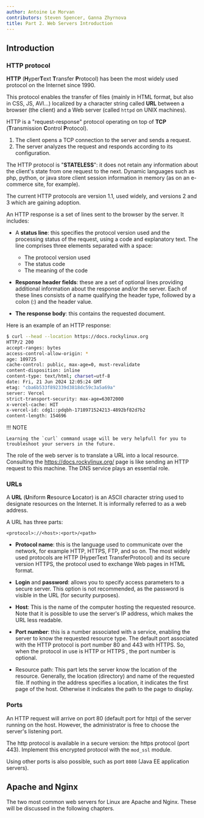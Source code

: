 ```yaml
---
author: Antoine Le Morvan
contributors: Steven Spencer, Ganna Zhyrnova
title: Part 2. Web Servers Introduction
---
```


## Introduction

### HTTP protocol

**HTTP** (**H**yper**T**ext **T**ransfer **P**rotocol) has been the most widely used protocol on the Internet since 1990.

This protocol enables the transfer of files (mainly in HTML format, but also in CSS, JS, AVI...) localized by a character string called **URL** between a browser (the client) and a Web server (called `httpd` on UNIX machines).

HTTP is a "request-response" protocol operating on top of **TCP** (**T**ransmission **C**ontrol **P**rotocol).

1. The client opens a TCP connection to the server and sends a request.
2. The server analyzes the request and responds according to its configuration.

The HTTP protocol is "**STATELESS**": it does not retain any information about the client's state from one request to the next. Dynamic languages such as php, python, or java store client session information in memory (as on an e-commerce site, for example).

The current HTTP protocols are version 1.1, used widely, and versions 2 and 3 which are gaining adoption.

An HTTP response is a set of lines sent to the browser by the server. It includes:

* A **status line**: this specifies the protocol version used and the processing status of the request, using a code and explanatory text. The line comprises three elements separated with a space:
    * The protocol version used
    * The status code
    * The meaning of the code

* **Response header fields**: these are a set of optional lines providing additional information about the response and/or the server. Each of these lines consists of a name qualifying the header type, followed by a colon (:) and the header value.

* **The response body**: this contains the requested document.

Here is an example of an HTTP response:

```bash
$ curl --head --location https://docs.rockylinux.org
HTTP/2 200
accept-ranges: bytes
access-control-allow-origin: *
age: 109725
cache-control: public, max-age=0, must-revalidate
content-disposition: inline
content-type: text/html; charset=utf-8
date: Fri, 21 Jun 2024 12:05:24 GMT
etag: "cba6b533f892339d3818dc59c3a5a69a"
server: Vercel
strict-transport-security: max-age=63072000
x-vercel-cache: HIT
x-vercel-id: cdg1::pdqbh-1718971524213-4892bf82d7b2
content-length: 154696
```

!!! NOTE

    Learning the `curl` command usage will be very helpfull for you to troubleshoot your servers in the future.

The role of the web server is to translate a URL into a local resource. Consulting the <https://docs.rockylinux.org/> page is like sending an HTTP request to this machine. The DNS service plays an essential role.

### URLs

A **URL** (**U**niform **R**esource **L**ocator) is an ASCII character string used to designate resources on the Internet. It is informally referred to as a web address.

A URL has three parts:

```text
<protocol>://<host>:<port>/<path>
```

* **Protocol name**: this is the language used to communicate over the network, for example HTTP, HTTPS, FTP, and so on. The most widely used protocols are HTTP (HyperText TransferProtocol) and its secure version HTTPS, the protocol used to exchange Web pages in HTML format.

* **Login** and **password**: allows you to specify access parameters to a secure server. This option is not recommended, as the password is visible in the URL (for security purposes).

* **Host**: This is the name of the computer hosting the requested resource. Note that it is possible to use the server's IP address, which makes the URL less readable.

* **Port number**: this is a number associated with a service, enabling the server to know the requested resource type. The default port associated with the HTTP protocol is port number 80 and 443 with HTTPS. So, when the protocol in use is HTTP or HTTPS
, the port number is optional.

* Resource path: This part lets the server know the location of the resource. Generally, the location (directory) and name of the requested file. If nothing in the address specifies a location, it indicates the first page of the host. Otherwise it indicates the path to the page to display.

### Ports

An HTTP request will arrive on port 80 (default port for http) of the server running on the host. However, the administrator is free to choose the server's listening port.

The http protocol is available in a secure version: the https protocol (port 443). Implement this encrypted protocol with the `mod_ssl` module.

Using other ports is also possible, such as port `8080` (Java EE application servers).

## Apache and Nginx

The two most common web servers for Linux are Apache and Nginx. These will be discussed in the following chapters.

